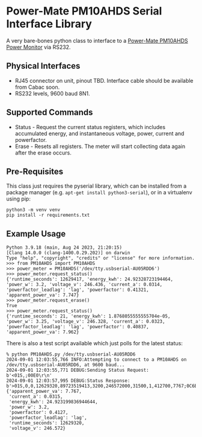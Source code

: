 # Power-Mate PM10AHDS Serial Interface Library
A very bare-bones python class to interface to a [Power-Mate PM10AHDS Power Monitor](https://www.cabac.com.au/pm10ahds) via RS232.


## Physical Interfaces
* RJ45 connector on unit, pinout TBD. Interface cable should be available from Cabac soon.
* RS232 levels, 9600 baud 8N1.

## Supported Commands
* Status - Request the current status registers, which includes accumulated energy, and instantaneous voltage, power, current and powerfactor.
* Erase - Resets all registers. The meter will start collecting data again after the erase occurs.

## Pre-Requisites
This class just requires the pyserial library, which can be installed from a package manager (e.g. `apt-get install python3-serial`), or in a virtualenv using pip:

```console
python3 -m venv venv
pip install -r requirements.txt
```

## Example Usage
```
Python 3.9.18 (main, Aug 24 2023, 21:20:15) 
[Clang 14.0.0 (clang-1400.0.29.202)] on darwin
Type "help", "copyright", "credits" or "license" for more information.
>>> from PM10AHDS import PM10AHDS
>>> power_meter = PM10AHDS('/dev/tty.usbserial-AU05RDD6')
>>> power_meter.request_status()
{'runtime_seconds': 12629417, 'energy_kwh': 24.92328723194464, 'power_w': 3.2, 'voltage_v': 246.436, 'current_a': 0.0314, 'powerfactor_leadlag': 'lag', 'powerfactor': 0.41321, 'apparent_power_va': 7.747}
>>> power_meter.request_erase()
True
>>> power_meter.request_status()
{'runtime_seconds': 21, 'energy_kwh': 1.8768055555555704e-05, 'power_w': 3.25, 'voltage_v': 246.328, 'current_a': 0.0323, 'powerfactor_leadlag': 'lag', 'powerfactor': 0.40837, 'apparent_power_va': 7.962}
```

There is also a test script available which just polls for the latest status:
```
% python PM10AHDS.py /dev/tty.usbserial-AU05RDD6
2024-09-01 12:03:55,766 INFO:Attempting to connect to a PM10AHDS on /dev/tty.usbserial-AU05RDD6, at 9600 baud...
2024-09-01 12:03:55,771 DEBUG:Sending Status Request: b'<01S,;00E0\r\n'
2024-09-01 12:03:57,995 DEBUG:Status Response: b'>01S,0,0,12629320,89723519413,3200,246572000,31500,1,412700,7767;0C6B\r'
{'apparent_power_va': 7.767,
 'current_a': 0.0315,
 'energy_kwh': 24.923199836944644,
 'power_w': 3.2,
 'powerfactor': 0.4127,
 'powerfactor_leadlag': 'lag',
 'runtime_seconds': 12629320,
 'voltage_v': 246.572}
```